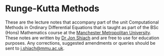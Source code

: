 # Runge-Kutta Methods

These are the lecture notes that accompany part of the unit Computational Methods in Ordinary Differential Equations that is taught as part of the BSc (Hons) Mathematics course at the [Manchester Metropolitan University](mmu.ac.uk). These notes are written by [Dr Jon Shiach](jonshiach.github.io) and are free to use for education purposes. Any corrections, suggested amendments or queries should be sent to [j.shiach@mmu.ac.uk](mailto:j.shiach@mmu.ac.uk).